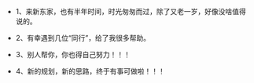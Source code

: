 - 1、来新东家，也有半年时间，时光匆匆而过，除了又老一岁，好像没啥值得说的。

- 2、有幸遇到几位“同行”，给了我很多帮助。

- 3、别人帮你，你也得自己努力！！！

- 4、新的规划，新的思路，终于有事可做啦！！！
